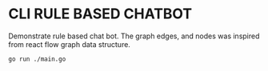 # CLI RULE BASED CHATBOT

Demonstrate rule based chat bot.
The graph edges, and nodes was inspired from react flow graph data structure.

```bash
go run ./main.go
```
